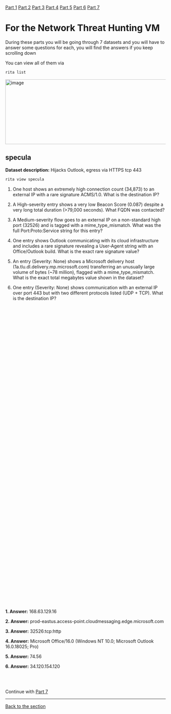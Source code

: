 [Part 1](/courseFiles/Section_05-networkingAndTelemetry/rita_lab/ritaLab1.md) [Part 2](/courseFiles/Section_05-networkingAndTelemetry/rita_lab/ritaLab2.md) [Part 3](/courseFiles/Section_05-networkingAndTelemetry/rita_lab/ritaLab3.md) [Part 4](/courseFiles/Section_05-networkingAndTelemetry/rita_lab/ritaLab4.md) [Part 5](/courseFiles/Section_05-networkingAndTelemetry/rita_lab/ritaLab5.md) [Part 6](/courseFiles/Section_05-networkingAndTelemetry/rita_lab/ritaLab6.md) [Part 7](/courseFiles/Section_05-networkingAndTelemetry/rita_lab/ritaLab7.md)

# For the Network Threat Hunting VM

During these parts you will be going through 7 datasets and you will have to answer some questions for each, you will find the answers if you keep scrolling down

You can view all of them via
```bash
rita list
```
<img width="657" height="203" alt="image" src="https://github.com/user-attachments/assets/6599e66c-6678-42c5-bec7-bbabd1043bf9" />

## specula

**Dataset description:** Hijacks Outlook, egress via HTTPS tcp 443
```bash
rita view specula
```

1. One host shows an extremely high connection count (34,873) to an external IP with a rare signature ACMS/1.0. What is the destination IP?

 
2. A High-severity entry shows a very low Beacon Score (0.087) despite a very long total duration (>79,000 seconds). What FQDN was contacted?

 
3. A Medium-severity flow goes to an external IP on a non-standard high port (32526) and is tagged with a mime_type_mismatch. What was the full Port:Proto:Service string for this entry?

 
4. One entry shows Outlook communicating with its cloud infrastructure and includes a rare signature revealing a User-Agent string with an Office/Outlook build. What is the exact rare signature value?

 
5. An entry (Severity: None) shows a Microsoft delivery host (1a.tlu.dl.delivery.mp.microsoft.com) transferring an unusually large volume of bytes (~78 million), flagged with a mime_type_mismatch. What is the exact total megabytes value shown in the dataset?

 
6. One entry (Severity: None) shows communication with an external IP over port 443 but with two different protocols listed (UDP + TCP). What is the destination IP?


<br><br><br><br><br><br><br><br><br><br><br><br><br><br><br><br><br><br><br><br><br><br><br><br><br><br><br><br><br><br><br><br><br><br><br><br><br><br><br><br><br><br><br><br><br><br><br><br><br><br><br><br><br><br><br>

**1. Answer:** 168.63.129.16

**2. Answer:** prod-eastus.access-point.cloudmessaging.edge.microsoft.com

**3. Answer:** 32526:tcp:http

**4. Answer:** Microsoft Office/16.0 (Windows NT 10.0; Microsoft Outlook 16.0.18025; Pro)

**5. Answer:** 74.56

**6. Answer:** 34.120.154.120

<br><br>

Continue with [Part 7](/courseFiles/Section_05-networkingAndTelemetry/rita_lab/ritaLab7.md)

---
[Back to the section](/courseFiles/Section_05-networkingAndTelemetry/networkingAndTelemetry.md)
